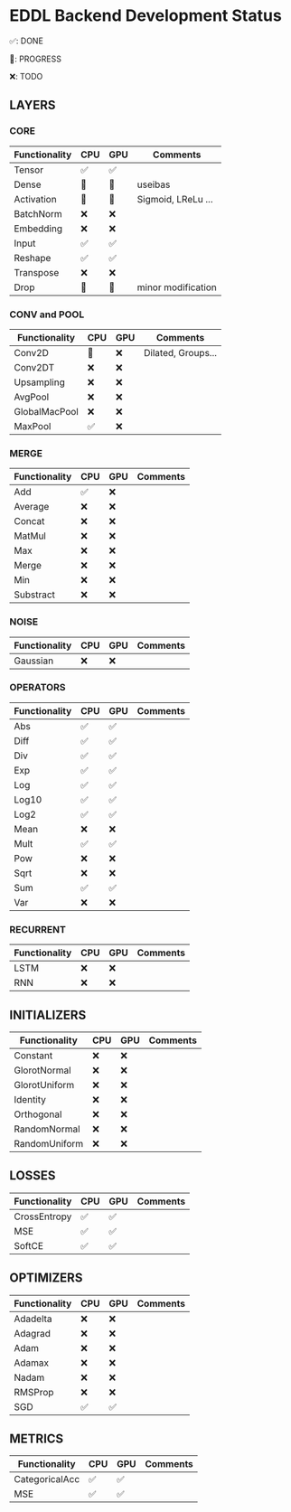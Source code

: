# EDDL Backend Development Status

✅: DONE

🔵: PROGRESS

❌: TODO

## LAYERS

### CORE

| Functionality | CPU  | GPU  | Comments |
| ------------- |------| -----| ---------|
| Tensor        | ✅ | ✅ |  |
| Dense         | 🔵 | 🔵 | useibas  |
| Activation    | 🔵 | 🔵 | Sigmoid, LReLu ...
| BatchNorm     | ❌ | ❌ |
| Embedding     | ❌ | ❌ |
| Input         | ✅ | ✅ |  |
| Reshape       | ✅ | ✅ |  |
| Transpose     | ❌ | ❌ |
| Drop          | 🔵 | 🔵 | minor modification


### CONV and POOL

| Functionality | CPU  | GPU  | Comments |
| ------------- |------| -----| ---------|
|  Conv2D       | 🔵  | ❌ | Dilated, Groups...
|  Conv2DT      | ❌ | ❌ |
|  Upsampling   | ❌ | ❌ |
|  AvgPool   | ❌ | ❌ |
|  GlobalMacPool   | ❌ | ❌ |
|  MaxPool  |  ✅ | ❌ |



### MERGE

| Functionality | CPU  | GPU  | Comments |
| ------------- |------| -----| ---------|
|  Add    |  ✅ | ❌ |
|  Average    | ❌ | ❌ |
|  Concat    | ❌ | ❌ |
|  MatMul    | ❌ | ❌ |
|  Max    | ❌ | ❌ |
|  Merge    | ❌ | ❌ |
|  Min    | ❌ | ❌ |
|  Substract    | ❌ | ❌ |


### NOISE

| Functionality | CPU  | GPU  | Comments |
| ------------- |------| -----| ---------|
|  Gaussian    | ❌ | ❌ |



### OPERATORS

| Functionality | CPU  | GPU  | Comments |
| ------------- |------| -----| ---------|
|  Abs    |  ✅ |  ✅ |
|  Diff   |  ✅ |  ✅ |
|  Div    |  ✅ |  ✅ |
|  Exp    |  ✅ |  ✅ |
|  Log    |  ✅ |  ✅ |
|  Log10    |  ✅ |  ✅ |
|  Log2    |  ✅ |  ✅ |
|  Mean    | ❌ | ❌ |
|  Mult    |  ✅ |  ✅|
|  Pow    | ❌ | ❌ |
|  Sqrt    | ❌ | ❌ |
|  Sum    |  ✅ |  ✅ |
|  Var    | ❌ | ❌ |

### RECURRENT


| Functionality | CPU  | GPU  | Comments |
| ------------- |------| -----| ---------|
|  LSTM    | ❌ | ❌ |
|  RNN    | ❌ | ❌ |


## INITIALIZERS

| Functionality | CPU  | GPU  | Comments |
| ------------- |------| -----| ---------|
| Constant      | ❌ | ❌ |
| GlorotNormal  | ❌ | ❌ |
| GlorotUniform | ❌ | ❌ |
| Identity      | ❌ | ❌ |
| Orthogonal    | ❌ | ❌ |
| RandomNormal  | ❌ | ❌ |
| RandomUniform | ❌ | ❌ |


## LOSSES

| Functionality | CPU  | GPU  | Comments |
| ------------- |------| -----| ---------|
| CrossEntropy  | ✅ | ✅ |
| MSE           | ✅ | ✅ |
| SoftCE        | ✅ | ✅ |



## OPTIMIZERS

| Functionality | CPU  | GPU  | Comments |
| ------------- |------| -----| ---------|
| Adadelta      | ❌ | ❌ |
| Adagrad       | ❌ | ❌ |
| Adam          | ❌ | ❌ |
| Adamax        | ❌ | ❌ |
| Nadam         | ❌ | ❌ |
| RMSProp       | ❌ | ❌ |
| SGD           | ✅ | ✅ |



## METRICS

| Functionality | CPU  | GPU  | Comments |
| ------------- |------| -----| ---------|
| CategoricalAcc | ✅ | ✅ |
| MSE            | ✅ | ✅ |


